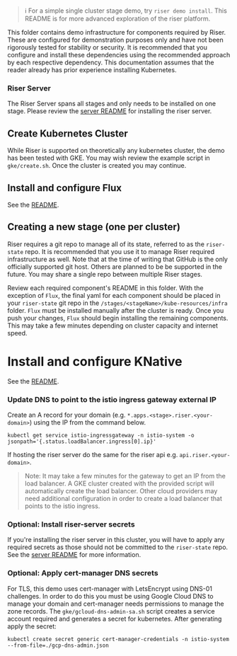 > :information_source: For a simple single cluster stage demo, try `riser demo install`. This README is for more advanced exploration of the riser platform.

This folder contains demo infrastructure for components required by Riser. These are configured for demonstration purposes only and have not been rigorously tested for stability or security. It is recommended that you configure and install these dependencies using the recommended approach by each respective dependency. This documentation assumes that the reader already has prior experience installing Kubernetes.

### Riser Server
The Riser Server spans all stages and only needs to be installed on one stage. Please review the [server README](../server/README.md) for installing the riser server.

## Create Kubernetes Cluster
While Riser is supported on theoretically any kubernetes cluster, the demo has been tested with GKE. You may wish review the example script in `gke/create.sh`. Once the cluster is created you may continue.

## Install and configure Flux
See the [README](flux/README.md).

## Creating a new stage (one per cluster)
Riser requires a git repo to manage all of its state, referred to as the `riser-state` repo. It is recommended that you use it to manage Riser required infrastructure as well. Note that
at the time of writing that GitHub is the only officially supported git host. Others are planned to be be supported in the future. You may share
a single repo between multiple Riser stages.

Review each required component's README in this folder. With the exception of `Flux`, the final yaml for each component should be placed in your `riser-state` git repo in the
 `/stages/<stageName>/kube-resources/infra` folder. `Flux` must be installed manually after the cluster is ready. Once you push your changes, `Flux` should begin installing the remaining components. This may take a few minutes depending on cluster capacity and internet speed.


# Install and configure KNative
See the [README](knative/README.md).

### Update DNS to point to the istio ingress gateway external IP
Create an A record for your domain (e.g. `*.apps.<stage>.riser.<your-domain>`) using the IP from the command below.

```
kubectl get service istio-ingressgateway -n istio-system -o jsonpath='{.status.loadBalancer.ingress[0].ip}'
```

If hosting the riser server do the same for the riser api e.g. `api.riser.<your-domain>`.

>Note: It may take a few minutes for the gateway to get an IP from the load balancer. A GKE cluster created with the provided script will automatically create the load balancer. Other cloud providers may need additional configuration in order to create a load balancer that points to the istio ingress.

### Optional: Install riser-server secrets
If you're installing the riser server in this cluster, you will have to apply any required secrets as those should not be committed to the `riser-state` repo. See the [server README](../server/README.md)
for more information.

### Optional: Apply cert-manager DNS secrets
For TLS, this demo uses cert-manager with LetsEncrypt using DNS-01 challenges. In order to do this you must be using Google Cloud DNS to manage your domain and cert-manager needs permissions to manage the zone records. The `gke/gcloud-dns-admin-sa.sh` script creates a service account required and generates a secret for kubernetes. After generating apply the secret:

```
kubectl create secret generic cert-manager-credentials -n istio-system --from-file=./gcp-dns-admin.json
```


